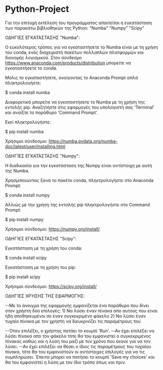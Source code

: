 # Python-Project

Για την επιτυχή εκτέλεση του προγράμματος απαιτείται η εγκατάσταση των παρακάτω βιβλιοθηκών της Python: 
"Numba"
"Numpy"
"Scipy"

ΟΔΗΓΊΕΣ ΕΓΚΑΤΆΣΤΑΣΗΣ "Numba":

Ο ευκολότερος τρόπος για να εγκαταστήσετε το Numba είναι με τη χρήση του conda, ενός διαχειριστή πακέτων πολλαπλών πλατφορμών και διανομής λογισμικού.
Στον σύνδεσμο https://www.anaconda.com/products/distribution μπορείτε να εγκαταστήσετε το conda.

Μόλις το εγκαταστήσετε, ανοίγοντας το Anaconda Prompt απλά πληκτρολογήστε:

$ conda install numba

Διαφορετικά μπορείτε να εγκαταστήσετε το Numba με τη χρήση της εντολής pip. Αναζητήστε στις εφαρμογές του υπολογιστή σας 'Terminal' και ανοίξτε το παράθυρο 'Command Prompt'.

Εκεί πληκτρολογήστε:

$ pip install numba

Χρήσιμοι σύνδεσμοι: https://numba.pydata.org/numba-doc/latest/user/installing.html

ΟΔΗΓΊΕΣ ΕΓΚΑΤΆΣΤΑΣΗΣ "Numpy":

Η διαδικασία για την εγκατάσταση της Numpy είναι αντίστοιχη με αυτή της Numba.

Χρησμιποιώντας ξανά το πακέτο conda, πληκτρολογήστε στο Anaconda Prompt:

$ conda install numpy

Αλλιώς με την χρήση της εντολής pip πληκτρολογήστε στο Command Prompt:

$ pip install numpy

Χρήσιμοι σύνδεσμοι: https://numpy.org/install/

ΟΔΗΓΊΕΣ ΕΓΚΑΤΆΣΤΑΣΗΣ "Scipy":

Εγκατάσταση με τη χρήση του conda:

$ conda install scipy

Εγκατάσταση με τη χρήση του pip:

$ pip install scipy

Χρήσιμοι σύνδεσμοι: https://scipy.org/install/

ΟΔΗΓΊΕΣ ΧΡΉΣΗΣ ΤΗΣ ΕΦΑΡΜΟΓΉΣ:

--Με το άνοιγμα της εφαρμογής εμφανίζεται ένα παράθυρο που δίνει στον χρήστη δύο επιλογές:
	1) Να λύσει έναν πίνακα απο αυτούς που είναι ήδη αποθηκευμένοι σε έναν συγκεκριμένο φάκελο
	2) Να λύσει έναν τυχαίο πίνακα με τον χρήστη να διευκρινίζει τις παραμέτρους του
	
--Όταν επιλέξει, ο χρήστης πατάει το κουμπί 'Run'. 
--Αν έχει επιλέξει να λύσει πίνακα απο τον φάκελο τότε θα του εμφανιστεί ο συγκεκριμένος πίνακας καθώς και η λύση του μαζί με τον χρόνο που έκανε για να τον λύσει. 
--Αν έχει επιλέξει να θέσει ο ίδιος τις παραμέτρους του τυχαίου πίνακα, τότε θα του εμφανιστούν οι αντίστοιχες επιλογές για να τις συμπληρώσει. Έπειτα μπορεί να πατήσει το κουμπί 'Save my choices' και θα του εμφανιστεί η λύση με τον ίδιο τρόπο όπως και πριν.
